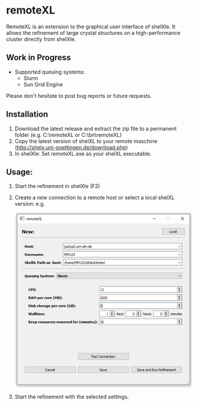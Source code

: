 # remoteXL
RemoteXL is an extension to the graphical user interface of shelXle. It allows the refinement of large crystal structures on a high-performance cluster directly from shelXle.   

## Work in Progress
- Supported queuing systems:
    - Slurm
    - Sun Grid Engine

Please don't hesitate to post bug reports or future requests.

## Installation 
1. Download the latest release and extract the zip file to a permanent folder (e.g. C:\remoteXL or C:\bn\remoteXL)
2. Copy the latest version of shelXL to your remote maschine (http://shelx.uni-goettingen.de/download.php)
3. In shelXle: Set remoteXL.exe as your shelXL executable.

## Usage:
1. Start the refinement in shelXle (F2)
2. Create a new connection to a remote host or select a local shelXL version: 
    e.g.
    
    ![integral](/remoteXL/pictures/NK.png)
    
3. Start the refinement with the selected settings.
